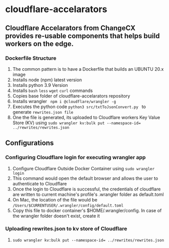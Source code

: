 # cloudflare-accelarators
## Cloudflare Accelarators from ChangeCX provides re-usable components that helps build workers on the edge. 
### Dockerfile Structure 
<ol> 
<li>The common pattern is to have a Dockerfile that builds an UBUNTU 20.x image </li>
<li> Installs node (npm) latest version </li>
<li> Installs python 3.9 Version </li>
<li> Installs <code>bash</code> <code>less</code> <code>wget</code> <code>curl</code> commands </li>
<li> Copies base folder of cloudflare-accelarators repository </li>
<li> Installs wrangler <code> npm i @cloudflare/wrangler -g </code> </li>
<li> Executes the python code <code>python3 src/txtToJsonConvert.py </code> to generate <code>rewrites.json file</code> </li>
<li> One the file is generated, its uploaded to Cloudflare workers Key Value Store (KV) using <code>sudo wrangler kv:bulk put --namespace-id=<NAME_SPACE_ID_OF_KV_STORE> ../rewrites/rewrites.json </code> </li>
</ol>

## Configurations
### Configuring Cloudflare login for executing wrangler app

<ol>
<li> Configure Cloudflare Outside Docker Container using <code>sudo wrangler login</code> </li>
<li> This command would open the default browser and allows the user to authenticate to Cloudflare</li>
<li> Once the login to Cloudflare is successful, the credentials of cloudflare are written to current machine's profile's .wrangler folder as default.toml</li>
<li> On Mac, the location of the file would be <code>/Users/$CURRENTUSER/.wrangler/config/default.toml</code> </li>
<li> Copy this file to docker container's $HOME/.wrangler/config. In case of the wrangler folder doesn't exist, create it </li>
</ol>

### Uploading rewrites.json to kv store of Cloudflare 
<ol>
<li> <code>sudo wrangler kv:bulk put --namespace-id=<NAME_SPACE_ID_OF_KV_STORE> ../rewrites/rewrites.json </code> </li> 
</ol>

